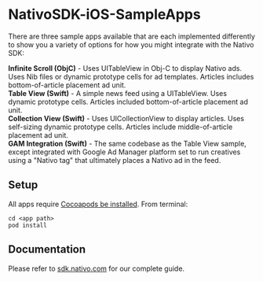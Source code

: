 # NativoSDK-iOS-SampleApps

There are three sample apps available that are each implemented differently to show you a variety of options for how you might integrate with the Nativo SDK:

**Infinite Scroll (ObjC)** - Uses UITableView in Obj-C to display Nativo ads. Uses Nib files or dynamic prototype cells for ad templates. Articles includes bottom-of-article placement ad unit.<br/>
**Table View (Swift)** - A simple news feed using a UITableView. Uses dynamic prototype cells. Articles included bottom-of-article placement ad unit. <br/>
**Collection View (Swift)** - Uses UICollectionView to display articles. Uses self-sizing dynamic prototype cells. Articles include middle-of-article placement ad unit. <br/>
**GAM Integration (Swift)** - The same codebase as the Table View sample, except integrated with Google Ad Manager platform set to run creatives using a "Nativo tag" that ultimately places a Nativo ad in the feed.


## Setup

All apps require [Cocoapods be installed](https://cocoapods.org/). From terminal:

    cd <app path>
    pod install


## Documentation

Please refer to [sdk.nativo.com](https://sdk.nativo.com/docs/getting-started-ios) for our complete guide.


